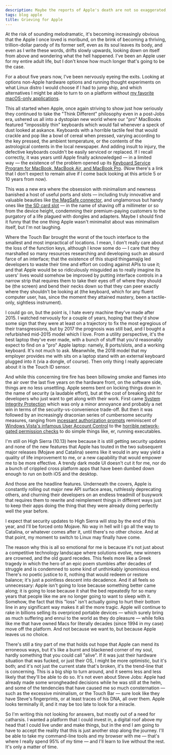 ```yaml
---
description: Maybe the reports of Apple's death are not so exaggerated, after all.
tags: blog apple
title: Grieving for Apple
---
```


At the risk of sounding melodramatic, it's becoming increasingly obvious that the Apple I once loved is moribund, on the brink of becoming a thriving, trillion-dollar parody of its former self, even as its soul leaves its body, and even as I write these words, drifts slowly upwards, looking down on itself from above and wondering what the hell happened. I've been an Apple user for my entire adult life, but I don't know how much longer that's going to be the case.

For a about five years now, I've been nervously eyeing the exits. Looking at options non-Apple hardware options and running thought experiments on what Linux distro I would choose if I had to jump ship, and which alternatives I might be able to turn to on a platform without [my favorite macOS-only applications](/wiki/macOS_"must_haves").

This all started when Apple, once again striving to show just how seriously they continued to take the "Think Different" philosophy even in a post-Jobs era, ushered us all into a dystopian new world where our "pro" MacBooks featured "impossibly thin" keyboards which would fail whenever a speck of dust looked at askance. Keyboards with a horrible tactile feel that would crackle and pop like a bowl of cereal when pressed, varying according to the key pressed, the ambient temperature, or the contents of the astrological contents in the local newspaper. And adding insult to injury, the defective keyboards couldn't be easily serviced or replaced. If I recall correctly, it was years until Apple finally acknowledged — in a limited way — the existence of the problem opened up its [Keyboard Service Program for MacBook, MacBook Air, and MacBook Pro](https://support.apple.com/keyboard-service-program-for-mac-notebooks). (Now there's a link that I don't expect to remain alive if I come back looking at this article 5 or 10 years from now).

This was a new era where the obsession with minimalism and newness banished a host of useful ports and slots — including truly innovative and valuable beauties like [the MagSafe connector](https://en.wikipedia.org/wiki/MagSafe), and unglamorous but handy ones like [the SD card slot](https://en.wikipedia.org/wiki/SD_card) — in the name of shaving off a millimeter or so from the device height, condemning their premium-paying customers to the purgatory of a life plagued with dongles and adapters. Maybe I should find it funny that the one thing Apple wasn't minimalist about was minimalism itself, but I'm not laughing.

Where the Touch Bar brought the worst of the touch interface to the smallest and most impractical of locations. I mean, I don't really care about the loss of the function keys, although I know some do — I care that they marshalled so many resources researching and developing such an absurd farce of an interface; that the existence of this stupid thingamajig led developers to waste their time and effort on coding against APIs to use it; and that Apple would be so ridiculously misguided as to really imagine its users' lives would somehow be improved by putting interface controls in a narrow strip that requires them to take their eyes off of where they should be (the screen) and bend their necks down so that they can peer exactly where they shouldn't be looking at (the keyboard, which for any fluent computer user, has, since the moment they attained mastery, been a tactile-only, sightless instrument).

I could go on, but the point is, I hate every machine they've made after 2015. I watched nervously for a couple of years, hoping that they'd show some sign that they were at least on a trajectory to fix the most egregious of their transgressions, but by 2017 the prognosis was still bad, and I bought a refurbished mid-2015 model which I love. From a utility perspective, it's the best laptop they've ever made, with a bunch of stuff that you'd reasonably expect to find on a "pro" Apple laptop: namely, 8 ports/slots, and a working keyboard. It's not much to ask. Meanwhile, the 2018 model that my employer provides me with sits on a laptop stand with an external keyboard plugged into it (via a dongle, of course). Then only thing I really appreciate about it is the Touch ID sensor.

And while this concerning tire fire has been billowing smoke and flames into the air over the last five years on the hardware front, on the software side, things are no less unsettling. Apple seems bent on locking things down in the name of security (a laudable effort), but at the cost of breaking shit for developers who just want to get along with their work. First came [System Integrity Protection](https://en.wikipedia.org/wiki/System_Integrity_Protection) which was only a minor annoyance and probably a net win in terms of the security-vs-convenience trade-off. But then it was followed by an increasingly draconian series of cumbersome security measures, ranging from [incessant authorization prompts](https://mjtsai.com/blog/2019/07/23/annoying-catalina-security-features/) reminiscent of [Windows Vista's infamous User Account Control](https://en.wikipedia.org/wiki/User_Account_Control) to the [horrible network-gated permission checks](https://sigpipe.macromates.com/2020/macos-catalina-slow-by-design/) to do simple things like, er, running executables.

I'm still on High Sierra (10.13) here because it is still getting security updates and none of the new features that Apple has touted in the two subsequent major releases (Mojave and Catalina) seems like it would in any way yield a quality of life improvement to me, or a new capability that would empower me to be more effective. A trendy dark mode UI doesn't cut it for me, nor do a bunch of crippled cross platform apps that have been dumbed down enough to run on both iOS and the desktop.

And those are the headline features. Underneath the covers, Apple is constantly rolling out major new API surface areas, ruthlessly deprecating others, and churning their developers on an endless treadmill of busywork that requires them to rewrite and reimplement things in different ways just to keep their apps doing the thing that they were already doing perfectly well the year before.

I expect that security updates to High Sierra will stop by the end of this year, and I'll be forced onto Mojave. No way in hell will I go all the way to Catalina, or whatever comes after it, until there's no other choice. And at that point, my moment to switch to Linux may finally have come.

The reason why this is all so emotional for me is because it's not just about a competitive technology landscape where solutions evolve, new winners are crowned, and the old guard recedes. This feels more like a Greek tragedy in which the hero of an epic poem stumbles after decades of struggle and is condemned to some kind of unthinkably ignominious end. There's no poetic justice to it, nothing that would redeem or restore balance; it's just a pointless descent into decadence. And it all feels so unnecessary: Apple isn't going to lose because something better came along; it is going to lose because it shat the bed repeatedly for so many years that people like me are no longer going to want to sleep with it. Somehow, the fact that this "loss" isn't actually going to hurt their bottom line in any significant way makes it all the more tragic. Apple will continue to rake in billions selling its overpriced portable devices — which surely bring as much suffering and ennui to the world as they do pleasure — while folks like me that have owned Macs for literally decades (since 1994 in my case) move off the platform. And not because we want to, but because Apple leaves us no choice.

There's still a tiny part of me that holds out hope that Apple can mend its erroneous ways, but it's like a burnt and blackened corner of my soul, hardly something that you could call "alive". If it was just their hardware situation that was fucked, or just their OS, I might be more optimistic, but it's both; and it's not just the current state that's broken, it's the trend-line that is concerning. This is a big ship to turn around, and it seems less and less likely that they'll be able to do so. It's not even about Steve Jobs: Apple had already made some wrongheaded decisions while he was still at the helm, and some of the tendencies that have caused me so much consternation — such as the excessive minimalism, or the Touch Bar — sure look like they have Steve's fingerprints, or at least traces of his DNA, all over them. Apple looks terminally ill, and it may be too late to look for a miracle.

So I'm writing this not looking for answers, but mostly out of a need for catharsis. I wanted a platform that I could invest in, a digital roof above my head that I could live under and make things, but in the end I am going to have to accept the reality that this is just another stop along the journey. I'll be able to take my command-line tools and my browser with me — that's where I really spend 95% of my time — and I'll learn to live without the rest. It's only a matter of time.


